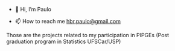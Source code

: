 - 👋 Hi, I’m Paulo
<!---- 👀 I’m interested in ...--->
<!---- 🌱 I’m currently learning ...--->
<!---- 💞️ I’m looking to collaborate on ...--->
- 📫 How to reach me hbr.paulo@gmail.com

Those are the projects related to my participation in PIPGEs (Post graduation program in Statistics UFSCar/USP)

<!---
hbrpaulo/hbrpaulo is a ✨ special ✨ repository because its `README.md` (this file) appears on your GitHub profile.
You can click the Preview link to take a look at your changes.
--->
